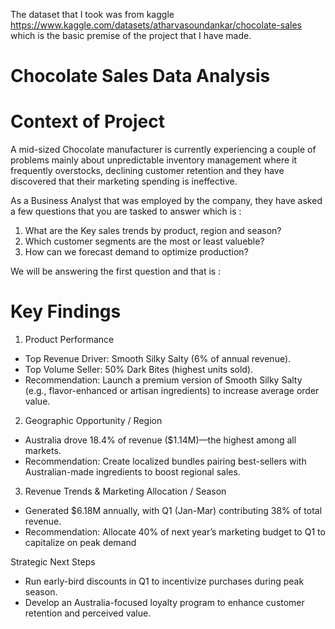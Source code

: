 The dataset that I took was from kaggle https://www.kaggle.com/datasets/atharvasoundankar/chocolate-sales which is the basic premise of the project that I have made.

# Chocolate Sales Data Analysis

# Context of Project

A mid-sized Chocolate manufacturer is currently experiencing a couple of problems mainly about unpredictable inventory management where it frequently overstocks, declining customer retention and they have discovered that their marketing spending is ineffective.

As a Business Analyst that was employed by the company, they have asked a few questions that you are tasked to answer which is :

1. What are the Key sales trends by product, region and season?
2. Which customer segments are the most or least valueble?
3. How can we forecast demand to optimize production?

We will be answering the first question and that is :

# Key Findings

1. Product Performance
- Top Revenue Driver: Smooth Silky Salty (6% of annual revenue).
- Top Volume Seller: 50% Dark Bites (highest units sold).
- Recommendation: Launch a premium version of Smooth Silky Salty (e.g., flavor-enhanced or artisan ingredients) to increase average order value.

2. Geographic Opportunity / Region
- Australia drove 18.4% of revenue ($1.14M)—the highest among all markets.
- Recommendation: Create localized bundles pairing best-sellers with Australian-made ingredients to boost regional sales.

3. Revenue Trends & Marketing Allocation / Season
- Generated $6.18M annually, with Q1 (Jan-Mar) contributing 38% of total revenue.
- Recommendation: Allocate 40% of next year’s marketing budget to Q1 to capitalize on peak demand

Strategic Next Steps

- Run early-bird discounts in Q1 to incentivize purchases during peak season.
- Develop an Australia-focused loyalty program to enhance customer retention and perceived value.



